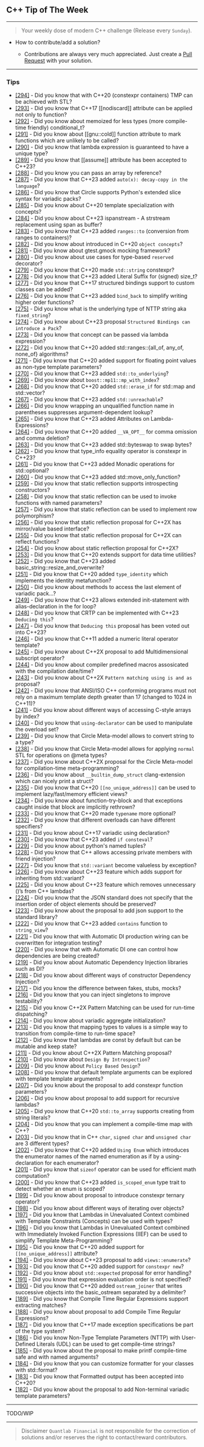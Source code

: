 ## C++ Tip of The Week
---

> Your weekly dose of modern C++ challenge (Release every `Sunday`).

* How to contribute/add a solution?

  * Contributions are always very much appreciated. Just create a [Pull Request](https://docs.github.com/en/github/collaborating-with-issues-and-pull-requests/creating-a-pull-request) with your solution.

---

### Tips

* [[294]](tips/294.md) - Did you know that with C++20 (constexpr containers) TMP can be achieved with STL?
* [[293]](tips/293.md) - Did you know that C++17 [[nodiscard]] attribute can be applied not only to function?
* [[292]](tips/292.md) - Did you know about memoized for less types (more compile-time friendly) conditional_t?
* [[291]](tips/291.md) - Did you know about [[gnu::cold]] function attribute to mark functions which are unlikely to be called?
* [[290]](tips/290.md) - Did you know that lambda expression is guaranteed to have a unique type?
* [[289]](tips/289.md) - Did you know that [[assume]] attribute has been accepted to C++23?
* [[288]](tips/288.md) - Did you know you can pass an array by reference?
* [[287]](tips/287.md) - Did you know that C++23 added `auto(x): decay-copy in the language`?
* [[286]](tips/286.md) - Did you know that Circle supports Python's extended slice syntax for variadic packs?
* [[285]](tips/285.md) - Did you know about C++20 template specialization with concepts?
* [[284]](tips/284.md) - Did you know about C++23 ispanstream - A strstream replacement using span<charT> as buffer?
* [[283]](tips/283.md) - Did you know that C++23 added `ranges::to` (conversion from ranges to containers)?
* [[282]](tips/282.md) - Did you know about introduced in C++20 `object concepts`?
* [[281]](tips/281.md) - Did you know about gtest.gmock mocking framework?
* [[280]](tips/280.md) - Did you know about use cases for type-based `reserved` decorator?
* [[279]](tips/279.md) - Did you know that C++20 made `std::string` constexpr?
* [[278]](tips/278.md) - Did you know that C++23 added Literal Suffix for (signed) size_t?
* [[277]](tips/277.md) - Did you know that C++17 structured bindings support to custom classes can be added?
* [[276]](tips/276.md) - Did you know that C++23 added `bind_back` to simplify writing higher order functions?
* [[275]](tips/275.md) - Did you know what is the underlying type of NTTP string aka `fixed_string`?
* [[274]](tips/274.md) - Did you know about C++23 proposal `Structured Bindings can introduce a Pack`?
* [[273]](tips/273.md) - Did you know that concept can be passed via lambda expression?
* [[272]](tips/272.md) - Did you know that C++20 added std::ranges::{all_of, any_of, none_of} algorithms?
* [[271]](tips/271.md) - Did you know that C++20 added support for floating point values as non-type template parameters?
* [[270]](tips/270.md) - Did you know that C++23 added `std::to_underlying`?
* [[269]](tips/269.md) - Did you know about `boost::mp11::mp_with_index`?
* [[268]](tips/268.md) - Did you know that C++20 added `std::erase_if` for std::map and std::vector?
* [[267]](tips/267.md) - Did you know that C++23 added `std::unreachable`?
* [[266]](tips/266.md) - Did you know wrapping an unqualified function name in parentheses suppresses argument-dependent lookup?
* [[265]](tips/265.md) - Did you know that C++23 added Attributes on Lambda-Expressions?
* [[264]](tips/264.md) - Did you know that C++20 added `__VA_OPT__` for comma omission and comma deletion?
* [[263]](tips/263.md) - Did you know that C++23 added std::byteswap to swap bytes?
* [[262]](tips/262.md) - Did you know that type_info equality operator is constexpr in C++23?
* [[261]](tips/261.md) - Did you know that C++23 added Monadic operations for std::optional?
* [[260]](tips/260.md) - Did you know that C++23 added std::move_only_function?
* [[259]](tips/259.md) - Did you know that static reflection supports introspecting constructors?
* [[258]](tips/258.md) - Did you know that static reflection can be used to invoke functions with named parameters?
* [[257]](tips/257.md) - Did you know that static reflection can be used to implement row polymorphism?
* [[256]](tips/256.md) - Did you know that static reflection proposal for C++2X has mirror/value based interface?
* [[255]](tips/255.md) - Did you know that static reflection proposal for C++2X can reflect functions?
* [[254]](tips/254.md) - Did you know about static reflection proposal for C++2X?
* [[253]](tips/253.md) - Did you know that C++20 extends support for data time utilities?
* [[252]](tips/252.md) - Did you know that C++23 added basic_string::resize_and_overwrite?
* [[251]](tips/251.md) - Did you know that C++20 added `type_identity` which implements the identity metafunction?
* [[250]](tips/250.md) - Did you know about methods to access the last element of variadic pack...?
* [[249]](tips/249.md) - Did you know that C++23 allows extended init-statement with alias-declaration in the for loop?
* [[248]](tips/248.md) - Did you know that CRTP can be implemented with C++23 `Deducing this`?
* [[247]](tips/247.md) - Did you know that `Deducing this` proposal has been voted out into C++23?
* [[246]](tips/246.md) - Did you know that C++11 added a numeric literal operator template?
* [[245]](tips/245.md) - Did you know about C++2X proposal to add Multidimensional subscript operator?
* [[244]](tips/244.md) - Did you know about compiler predefined macros assosicated with the compilation date/time?
* [[243]](tips/243.md) - Did you know about C++2X `Pattern matching using is and as` proposal?
* [[242]](tips/242.md) - Did you know that ANSI/ISO C++ conforming programs must not rely on a maximum template depth greater than 17 (changed to 1024 in C++11)?
* [[241]](tips/241.md) - Did you know about different ways of accessing C-style arrays by index?
* [[240]](tips/240.md) - Did you know that `using-declarator` can be used to manipulate the overload set?
* [[239]](tips/239.md) - Did you know that Circle Meta-model allows to convert string to a type?
* [[238]](tips/238.md) - Did you know that Circle Meta-model allows for applying `normal` STL for operations on @meta types?
* [[237]](tips/237.md) - Did you know about C++2X proposal for the Circle Meta-model for compilation-time meta-programming?
* [[236]](tips/236.md) - Did you know about `__builtin_dump_struct` clang-extension which can nicely print a struct?
* [[235]](tips/235.md) - Did you know that C++20 `[[no_unique_address]]` can be used to implement lazy/fast/memory efficient views?
* [[234]](tips/234.md) - Did you know about function-try-block and that exceptions caught inside that block are implicitly rethrown?
* [[233]](tips/233.md) - Did you know that C++20 made `typename` more optional?
* [[232]](tips/232.md) - Did you know that different overloads can have different specifiers?
* [[231]](tips/231.md) - Did you know about C++17 variadic using declaration?
* [[230]](tips/230.md) - Did you know that C++23 added `if consteval`?
* [[229]](tips/229.md) - Did you know about python's named tuples?
* [[228]](tips/228.md) - Did you know that C++ allows accessing private members with friend injection?
* [[227]](tips/227.md) - Did you know that `std::variant` become valueless by exception?
* [[226]](tips/226.md) - Did you know about C++23 feature which adds support for inheriting from std::variant?
* [[225]](tips/225.md) - Did you know about C++23 feature which removes unnecessary ()’s from C++ lambdas?
* [[224]](tips/224.md) - Did you know that the JSON standard does not specify that the insertion order of object elements should be preserved?
* [[223]](tips/223.md) - Did you know about the proposal to add json support to the standard library?
* [[222]](tips/222.md) - Did you know that C++23 added `contains` function to `string_view`?
* [[221]](tips/221.md) - Did you know that with Automatic DI production wiring can be overwritten for integration testing?
* [[220]](tips/220.md) - Did you know that with Automatic DI one can control how dependencies are being created?
* [[219]](tips/219.md) - Did you know about Automatic Dependency Injection libraries such as DI?
* [[218]](tips/218.md) - Did you know about different ways of constructor Dependency Injection?
* [[217]](tips/217.md) - Did you know the difference between fakes, stubs, mocks?
* [[216]](tips/216.md) - Did you know that you can inject singletons to improve testability?
* [[215]](tips/215.md) - Did you know C++2X Pattern Matching can be used for run-time dispatching?
* [[214]](tips/214.md) - Did you know about variadic aggregate initialization?
* [[213]](tips/213.md) - Did you know that mapping types to values is a simple way to transition from compile-time to run-time space?
* [[212]](tips/212.md) - Did you know that lambdas are const by default but can be mutable and keep state?
* [[211]](tips/211.md) - Did you know about C++2X Pattern Matching proposal?
* [[210]](tips/210.md) - Did you know about `Design By Introspection`?
* [[209]](tips/209.md) - Did you know about `Policy Based Design`?
* [[208]](tips/208.md) - Did you know that default template arguments can be explored with template template arguments?
* [[207]](tips/207.md) - Did you know about the proposal to add constexpr function parameters?
* [[206]](tips/206.md) - Did you know about proposal to add support for recursive lambdas?
* [[205]](tips/205.md) - Did you know that C++20 `std::to_array` supports creating from string literals?
* [[204]](tips/204.md) - Did you know that you can implement a compile-time map with C++?
* [[203]](tips/203.md) - Did you know that in C++ `char`, `signed char` and `unsigned char` are 3 different types?
* [[202]](tips/202.md) - Did you know that C++20 added `Using Enum` which introduces the enumerator names of the named enumeration as if by a using-declaration for each enumerator?
* [[201]](tips/201.md) - Did you know that `sizeof` operator can be used for efficient math computation?
* [[200]](tips/200.md) - Did you know that C++23 added `is_scoped_enum` type trait to detect whether an enum is scoped?
* [[199]](tips/199.md) - Did you know about proposal to introduce constexpr ternary operator?
* [[198]](tips/198.md) - Did you know about different ways of iterating over objects?
* [[197]](tips/197.md) - Did you know that Lambdas in Unevaluated Context combined with Template Constraints (Concepts) can be used with types?
* [[196]](tips/196.md) - Did you know that Lambdas in Unevaluated Context combined with Immediately Invoked Function Expressions (IIEF) can be used to simplify Template Meta-Programming?
* [[195]](tips/195.md) - Did you know that C++20 added support for `[[no_unique_address]]` attribute?
* [[194]](tips/194.md) - Did you know about C++23 proposal to add `views::enumerate`?
* [[193]](tips/193.md) - Did you know that C++20 added support for `constexpr new`?
* [[192]](tips/192.md) - Did you know about `std::expected` proposal for error handling?
* [[191]](tips/191.md) - Did you know that expression evaluation order is not specified?
* [[190]](tips/190.md) - Did you know that C++20 added `ostream_joiner` that writes successive objects into the basic_ostream separated by a delimiter?
* [[189]](tips/189.md) - Did you know that Compile Time Regular Expressions support extracting matches?
* [[188]](tips/188.md) - Did you know about proposal to add Compile Time Regular Expressions?
* [[187]](tips/187.md) - Did you know that C++17 made exception specifications be part of the type system?
* [[186]](tips/186.md) - Did you know Non-Type Template Parameters (NTTP) with User-Defined Literals (UDL) can be used to get compile-time strings?
* [[185]](tips/185.md) - Did you know about the proposal to make printf compile-time safe and with named arguments?
* [[184]](tips/184.md) - Did you know that you can customize formatter for your classes with std::format?
* [[183]](tips/183.md) - Did you know that Formatted output has been accepted into C++20?
* [[182]](tips/182.md) - Did you know about the proposal to add Non-terminal variadic template parameters?

---

TODO/WIP

---

> Disclaimer `Quantlab Financial` is not responsible for the correction of solutions and/or reserves the right to contact/reward contributors.

